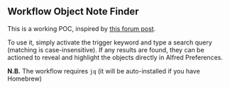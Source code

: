## Workflow Object Note Finder

This is a working POC, inspired by [this forum post](https://www.alfredforum.com/topic/22718-how-to-make-objects-in-workflows-searchable-via-in-alfred-bar/).

To use it, simply activate the trigger keyword and type a search query (matching is case-insensitive). If any results are found, they can be actioned to reveal and highlight the objects directly in Alfred Preferences.

**N.B.** The workflow requires `jq` (it will be auto-installed if you have Homebrew)
